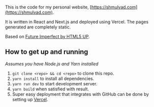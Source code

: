 This is the code for my personal website, [https://shmulvad.com](https://shmulvad.com).

It is written in React and Next.js and deployed using Vercel. The pages generated are completely static.

Based on [Future Imperfect by HTML5 UP](https://html5up.net/future-imperfect).


## How to get up and running

_Assumes you have Node.js and Yarn installed_

1. `git clone <repo> && cd <repo>` to clone this repo.
2. `yarn install` to install all dependencies.
3. `yarn run dev` to start development server.
4. `yarn build` when satisfied with result.
5. Super easy deployment that integrates with GitHub can be done by setting up [Vercel](https://vercel.com/).
